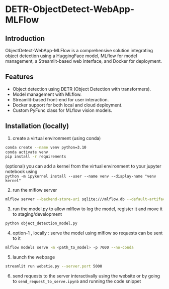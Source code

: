 # DETR-ObjectDetect-WebApp-MLFlow

## Introduction
ObjectDetect-WebApp-MLFlow is a comprehensive solution integrating object detection using a HuggingFace model, MLflow for model management, a Streamlit-based web interface, and Docker for deployment. 

## Features
- Object detection using DETR (Object Detection with transformers).
- Model management with MLflow.
- Streamlit-based front-end for user interaction.
- Docker support for both local and cloud deployment.
- Custom PyFunc class for MLflow vision models.


## Installation (locally)
1. create a virtual environment (using conda)  
```bash
conda create --name venv python=3.10 
conda activate venv
pip install -r requirements
```
(optional) you can add a kernel from the virtual environment to your jupyter notebook using   
`python -m ipykernel install --user --name venv --display-name "venv kernel"`


2. run the mlflow server
```bash
mlflow server --backend-store-uri sqlite:///mlflow.db --default-artifact-root ./mlruns --host 0.0.0.0 --port 6000
```

3. run the model.py to allow mlflow to log the model, register it and move it to staging/development
```bash
python object_detection_model.py
```

4. option-1 , locally : serve the model using mlflow so requests can be sent to it
```bash
mlflow models serve -m <path_to_model> -p 7000 --no-conda
```

5. launch the webpage
```bash
streamlit run webstie.py --server.port 5000
```

6. send requests to the server interactivally using the website or by going to `send_request_to_serve.ipynb` and running the code snippet
